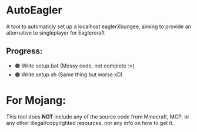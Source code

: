 # AutoEagler
A tool to automaticly set up a localhost eaglerXbungee, aiming to provide an alternative to singleplayer for Eaglercraft

## Progress:
- 🟠 Write setup.bat (Messy code, not complete :>)
- 🟠 Write setup.sh (Same thing but worse xD)

# For Mojang:
This tool does **NOT** include any of the source code from Minecraft, MCP, or any other illegal/copyrighted resources, nor any info on how to get it.
